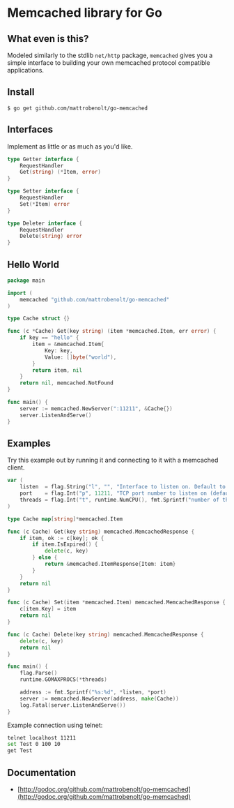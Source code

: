 # Memcached library for Go

## What even is this?
Modeled similarly to the stdlib `net/http` package, `memcached` gives you a simple interface to building your own memcached protocol compatible applications.

## Install
```
$ go get github.com/mattrobenolt/go-memcached
```

## Interfaces
Implement as little or as much as you'd like.
```go
type Getter interface {
	RequestHandler
	Get(string) (*Item, error)
}

type Setter interface {
	RequestHandler
	Set(*Item) error
}

type Deleter interface {
	RequestHandler
	Delete(string) error
}
```

## Hello World
```go
package main

import (
	memcached "github.com/mattrobenolt/go-memcached"
)

type Cache struct {}

func (c *Cache) Get(key string) (item *memcached.Item, err error) {
	if key == "hello" {
		item = &memcached.Item{
			Key: key,
			Value: []byte("world"),
		}
		return item, nil
	}
	return nil, memcached.NotFound
}

func main() {
	server := memcached.NewServer(":11211", &Cache{})
	server.ListenAndServe()
}
```

## Examples

Try this example out by running it and connecting to it with a memcached client.

```go
var (
	listen  = flag.String("l", "", "Interface to listen on. Default to all addresses.")
	port    = flag.Int("p", 11211, "TCP port number to listen on (default: 11211)")
	threads = flag.Int("t", runtime.NumCPU(), fmt.Sprintf("number of threads to use (default: %d)", runtime.NumCPU()))
)

type Cache map[string]*memcached.Item

func (c Cache) Get(key string) memcached.MemcachedResponse {
	if item, ok := c[key]; ok {
		if item.IsExpired() {
			delete(c, key)
		} else {
			return &memcached.ItemResponse{Item: item}
		}
	}
	return nil
}

func (c Cache) Set(item *memcached.Item) memcached.MemcachedResponse {
	c[item.Key] = item
	return nil
}

func (c Cache) Delete(key string) memcached.MemcachedResponse {
	delete(c, key)
	return nil
}

func main() {
	flag.Parse()
	runtime.GOMAXPROCS(*threads)

	address := fmt.Sprintf("%s:%d", *listen, *port)
	server := memcached.NewServer(address, make(Cache))
	log.Fatal(server.ListenAndServe())
}
```

Example connection using telnet:

```bash
telnet localhost 11211
set Test 0 100 10
get Test
```

## Documentation
 * [http://godoc.org/github.com/mattrobenolt/go-memcached](http://godoc.org/github.com/mattrobenolt/go-memcached)
